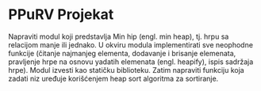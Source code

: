 # PPuRV Projekat

Napraviti modul koji predstavlja Min hip (engl. min heap), tj. hrpu sa relacijom manje ili jednako. U okviru modula implementirati sve neophodne funkcije (čitanje najmanjeg elementa, dodavanje i brisanje elemenata, pravljenje hrpe na osnovu yadatih elemenata (engl. heapify), ispis sadržaja hrpe). Modul izvesti kao statičku biblioteku. Zatim napraviti funkciju koja zadati niz uređuje korišćenjem heap sort algoritma za sortiranje.
